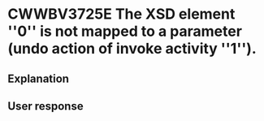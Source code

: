 # CWWBV3725E The XSD element ''0'' is not mapped to a parameter (undo action of invoke activity ''1'').

## Explanation

## User response